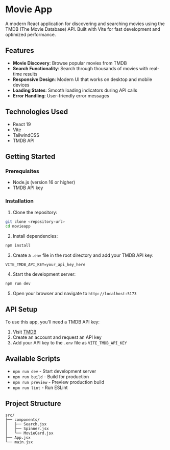 # Movie App

A modern React application for discovering and searching movies using the TMDB (The Movie Database) API. Built with Vite for fast development and optimized performance.

## Features

- **Movie Discovery**: Browse popular movies from TMDB
- **Search Functionality**: Search through thousands of movies with real-time results
- **Responsive Design**: Modern UI that works on desktop and mobile devices
- **Loading States**: Smooth loading indicators during API calls
- **Error Handling**: User-friendly error messages

## Technologies Used

- React 19
- Vite
- TailwindCSS
- TMDB API

## Getting Started

### Prerequisites

- Node.js (version 16 or higher)
- TMDB API key

### Installation

1. Clone the repository:
```bash
git clone <repository-url>
cd movieapp
```

2. Install dependencies:
```bash
npm install
```

3. Create a `.env` file in the root directory and add your TMDB API key:
```
VITE_TMDB_API_KEY=your_api_key_here
```

4. Start the development server:
```bash
npm run dev
```

5. Open your browser and navigate to `http://localhost:5173`

## API Setup

To use this app, you'll need a TMDB API key:

1. Visit [TMDB](https://www.themoviedb.org/)
2. Create an account and request an API key
3. Add your API key to the `.env` file as `VITE_TMDB_API_KEY`

## Available Scripts

- `npm run dev` - Start development server
- `npm run build` - Build for production
- `npm run preview` - Preview production build
- `npm run lint` - Run ESLint

## Project Structure

```
src/
├── components/
│   ├── Search.jsx
│   ├── Spinner.jsx
│   └── MovieCard.jsx
├── App.jsx
└── main.jsx
```


